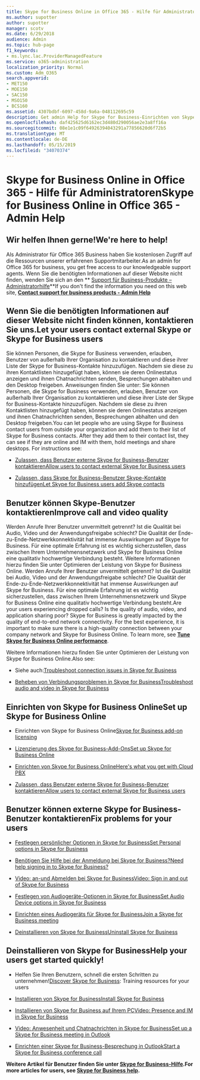 ```yaml
---
title: Skype for Business Online in Office 365 - Hilfe für Administratoren
ms.author: supotter
author: supotter
manager: scotv
ms.date: 6/29/2018
audience: Admin
ms.topic: hub-page
f1_keywords:
- ms.lync.lac.ProviderManagedFeature
ms.service: o365-administration
localization_priority: Normal
ms.custom: Adm_O365
search.appverid:
- MET150
- MOE150
- SAC150
- MSO150
- BCS160
ms.assetid: 4307bdbf-6097-458d-9a6a-048112695c59
description: Get admin Help for Skype for Business-Einrichten von Skype for Business, Ihrem Netzwerk, Besprechungen und Sofortnachrichten sowie externem Zugriff für Benutzer. Konfigurieren von Einstellungen, Problembehandlung und Anzeigen von Verwendungsberichten
ms.openlocfilehash: daf425625d6162ec3d480d290056ae2e3a8ff16a
ms.sourcegitcommit: 08e1e1c09f64926394043291a77856620d6f72b5
ms.translationtype: MT
ms.contentlocale: de-DE
ms.lasthandoff: 05/15/2019
ms.locfileid: "34070374"
---
```

# <a name="skype-for-business-online-in-office-365---admin-help"></a><span data-ttu-id="f9d16-104">Skype for Business Online in Office 365 - Hilfe für Administratoren</span><span class="sxs-lookup"><span data-stu-id="f9d16-104">Skype for Business Online in Office 365 - Admin Help</span></span>

## <a name="were-here-to-help"></a><span data-ttu-id="f9d16-105">Wir helfen Ihnen gerne!</span><span class="sxs-lookup"><span data-stu-id="f9d16-105">We're here to help!</span></span>

<span data-ttu-id="f9d16-106">Als Administrator für Office 365 Business haben Sie kostenlosen Zugriff auf die Ressourcen unserer erfahrenen Supportmitarbeiter.</span><span class="sxs-lookup"><span data-stu-id="f9d16-106">As an admin for Office 365 for business, you get free access to our knowledgeable support agents.</span></span> <span data-ttu-id="f9d16-107">Wenn Sie die benötigten Informationen auf dieser Website nicht finden, wenden Sie sich an den \*\* [Support für Business-Produkte – Administratorhilfe](https://support.office.com/article/32a17ca7-6fa0-4870-8a8d-e25ba4ccfd4b)\*\*</span><span class="sxs-lookup"><span data-stu-id="f9d16-107">If you don't find the information you need on this web site, **[Contact support for business products - Admin Help](https://support.office.com/article/32a17ca7-6fa0-4870-8a8d-e25ba4ccfd4b)**</span></span>
  
## <a name="let-your-users-contact-external-skype-or-skype-for-business-users"></a><span data-ttu-id="f9d16-108">Wenn Sie die benötigten Informationen auf dieser Website nicht finden können, kontaktieren Sie uns.</span><span class="sxs-lookup"><span data-stu-id="f9d16-108">Let your users contact external Skype or Skype for Business users</span></span>

<span data-ttu-id="f9d16-p103">Sie können Personen, die Skype for Business verwenden, erlauben, Benutzer von außerhalb Ihrer Organisation zu kontaktieren und diese ihrer Liste der Skype for Business-Kontakte hinzuzufügen. Nachdem sie diese zu ihren Kontaktlisten hinzugefügt haben, können sie deren Onlinestatus anzeigen und ihnen Chatnachrichten senden, Besprechungen abhalten und den Desktop freigeben. Anweisungen finden Sie unter: Sie können Personen, die Skype for Business verwenden, erlauben, Benutzer von außerhalb Ihrer Organisation zu kontaktieren und diese ihrer Liste der Skype for Business-Kontakte hinzuzufügen. Nachdem sie diese zu ihren Kontaktlisten hinzugefügt haben, können sie deren Onlinestatus anzeigen und ihnen Chatnachrichten senden, Besprechungen abhalten und den Desktop freigeben.</span><span class="sxs-lookup"><span data-stu-id="f9d16-p103">You can let people who are using Skype for Business contact users from outside your organization and add them to their list of Skype for Business contacts. After they add them to their contact list, they can see if they are online and IM with them, hold meetings and share desktops. For instructions see:</span></span>
  
- [<span data-ttu-id="f9d16-112">Zulassen, dass Benutzer externe Skype for Business-Benutzer kontaktieren</span><span class="sxs-lookup"><span data-stu-id="f9d16-112">Allow users to contact external Skype for Business users</span></span>](https://support.office.com/article/b414873a-0059-4cd5-aea1-e5d0857dbc94)
    
- [<span data-ttu-id="f9d16-113">Zulassen, dass Skype for Business-Benutzer Skype-Kontakte hinzufügen</span><span class="sxs-lookup"><span data-stu-id="f9d16-113">Let Skype for Business users add Skype contacts</span></span>](https://support.office.com/article/08666236-1894-42ae-8846-e49232bbc460)
    
## <a name="improve-call-and-video-quality"></a><span data-ttu-id="f9d16-114">Benutzer können Skype-Benutzer kontaktieren</span><span class="sxs-lookup"><span data-stu-id="f9d16-114">Improve call and video quality</span></span>

<span data-ttu-id="f9d16-p104">Werden Anrufe Ihrer Benutzer unvermittelt getrennt? Ist die Qualität bei Audio, Video und der Anwendungsfreigabe schlecht? Die Qualität der Ende-zu-Ende-Netzwerkkonnektivität hat immense Auswirkungen auf Skype for Business. Für eine optimale Erfahrung ist es wichtig sicherzustellen, dass zwischen Ihrem Unternehmensnetzwerk und Skype for Business Online eine qualitativ hochwertige Verbindung besteht. Weitere Informationen hierzu finden Sie unter Optimieren der Leistung von Skype for Business Online. Werden Anrufe Ihrer Benutzer unvermittelt getrennt? Ist die Qualität bei Audio, Video und der Anwendungsfreigabe schlecht? Die Qualität der Ende-zu-Ende-Netzwerkkonnektivität hat immense Auswirkungen auf Skype for Business. Für eine optimale Erfahrung ist es wichtig sicherzustellen, dass zwischen Ihrem Unternehmensnetzwerk und Skype for Business Online eine qualitativ hochwertige Verbindung besteht.</span><span class="sxs-lookup"><span data-stu-id="f9d16-p104">Are your users experiencing dropped calls? Is the quality of audio, video, and application sharing poor? Skype for Business is greatly impacted by the quality of end-to-end network connectivity. For the best experience, it is important to make sure there is a high-quality connection between your company network and Skype for Business Online. To learn more, see **[Tune Skype for Business Online performance](tune-skype-for-business-online-performance.md)**.</span></span> 
  
<span data-ttu-id="f9d16-120">Weitere Informationen hierzu finden Sie unter Optimieren der Leistung von Skype for Business Online.</span><span class="sxs-lookup"><span data-stu-id="f9d16-120">Also see:</span></span>
  
- <span data-ttu-id="f9d16-121">Siehe auch:</span><span class="sxs-lookup"><span data-stu-id="f9d16-121">[Troubleshoot connection issues in Skype for Business](https://support.office.com/article/ca302828-783f-425c-bbe2-356348583771)</span></span>
    
- [<span data-ttu-id="f9d16-122">Beheben von Verbindungsproblemen in Skype for Business</span><span class="sxs-lookup"><span data-stu-id="f9d16-122">Troubleshoot audio and video in Skype for Business</span></span>](https://support.office.com/article/62777bc6-c52b-47ae-84ba-a8905c3b71dc)
    
## <a name="set-up-skype-for-business-online"></a><span data-ttu-id="f9d16-123">Einrichten von Skype for Business Online</span><span class="sxs-lookup"><span data-stu-id="f9d16-123">Set up Skype for Business Online</span></span>

- <span data-ttu-id="f9d16-124">Einrichten von Skype for Business Online</span><span class="sxs-lookup"><span data-stu-id="f9d16-124">[Skype for Business add-on licensing](https://support.office.com/article/3ed752b1-5983-43f9-bcfd-760619ab40a7)</span></span>
    
- [<span data-ttu-id="f9d16-125">Lizenzierung des Skype for Business-Add-Ons</span><span class="sxs-lookup"><span data-stu-id="f9d16-125">Set up Skype for Business Online</span></span>](https://support.office.com/article/40296968-e779-4259-980b-c2de1c044c6e)
    
- [<span data-ttu-id="f9d16-126">Einrichten von Skype for Business Online</span><span class="sxs-lookup"><span data-stu-id="f9d16-126">Here's what you get with Cloud PBX</span></span>](https://support.office.com/article/bc9756d1-8a2f-42c4-98f6-afb17c29231c)
    
- [<span data-ttu-id="f9d16-127">Zulassen, dass Benutzer externe Skype for Business-Benutzer kontaktieren</span><span class="sxs-lookup"><span data-stu-id="f9d16-127">Allow users to contact external Skype for Business users</span></span>](https://support.office.com/article/b414873a-0059-4cd5-aea1-e5d0857dbc94)
    
## <a name="fix-problems-for-your-users"></a><span data-ttu-id="f9d16-128">Benutzer können externe Skype for Business-Benutzer kontaktieren</span><span class="sxs-lookup"><span data-stu-id="f9d16-128">Fix problems for your users</span></span>

- [<span data-ttu-id="f9d16-129">Festlegen persönlicher Optionen in Skype for Business</span><span class="sxs-lookup"><span data-stu-id="f9d16-129">Set Personal options in Skype for Business</span></span>](https://support.office.com/article/68bacc31-71d3-44c3-a4d4-64da78c447aa#bkmk-stop-automatic-startup)
    
- [<span data-ttu-id="f9d16-130">Benötigen Sie Hilfe bei der Anmeldung bei Skype for Business?</span><span class="sxs-lookup"><span data-stu-id="f9d16-130">Need help signing in to Skype for Business?</span></span>](https://support.office.com/article/448b8ea7-5b33-444a-afd4-175fc9930d05)
    
- [<span data-ttu-id="f9d16-131">Video: an-und Abmelden bei Skype for Business</span><span class="sxs-lookup"><span data-stu-id="f9d16-131">Video: Sign in and out of Skype for Business</span></span>](https://support.office.com/article/8abed4b3-ac48-493e-9d76-0e10140e9451)
    
- [<span data-ttu-id="f9d16-132">Festlegen von Audiogeräte-Optionen in Skype for Business</span><span class="sxs-lookup"><span data-stu-id="f9d16-132">Set Audio Device options in Skype for Business</span></span>](https://support.office.com/article/2533d929-9814-4349-8ae4-fca29246e2ff)
    
- [<span data-ttu-id="f9d16-133">Einrichten eines Audiogeräts für Skype for Business</span><span class="sxs-lookup"><span data-stu-id="f9d16-133">Join a Skype for Business meeting</span></span>](https://support.office.com/article/3862be6d-758a-4064-a016-67c0febf3cd5)
    
- [<span data-ttu-id="f9d16-134">Deinstallieren von Skype for Business</span><span class="sxs-lookup"><span data-stu-id="f9d16-134">Uninstall Skype for Business</span></span>](https://support.office.com/article/28C4A036-7F22-406C-B7F4-87894CBAF902)
    
## <a name="help-your-users-get-started-quickly"></a><span data-ttu-id="f9d16-135">Deinstallieren von Skype for Business</span><span class="sxs-lookup"><span data-stu-id="f9d16-135">Help your users get started quickly!</span></span>

- <span data-ttu-id="f9d16-136">Helfen Sie Ihren Benutzern, schnell die ersten Schritten zu unternehmen!</span><span class="sxs-lookup"><span data-stu-id="f9d16-136">[Discover Skype for Business](https://support.office.com/article/8a3491a3-c095-4718-80cf-cbbe4afe4eba): Training resources for your users</span></span> 
    
- [<span data-ttu-id="f9d16-137">Installieren von Skype for Business</span><span class="sxs-lookup"><span data-stu-id="f9d16-137">Install Skype for Business</span></span>](https://support.office.com/article/8a0d4da8-9d58-44f9-9759-5c8f340cb3fb)
    
- [<span data-ttu-id="f9d16-138">Installieren von Skype for Business auf Ihrem PC</span><span class="sxs-lookup"><span data-stu-id="f9d16-138">Video: Presence and IM in Skype for Business</span></span>](https://support.office.com/article/c873b869-4ce0-4375-9bea-5de150eaf081)
    
- [<span data-ttu-id="f9d16-139">Video: Anwesenheit und Chatnachrichten in Skype for Business</span><span class="sxs-lookup"><span data-stu-id="f9d16-139">Set up a Skype for Business meeting in Outlook</span></span>](https://support.office.com/article/b8305620-d16e-4667-989d-4a977aad6556)
    
- [<span data-ttu-id="f9d16-140">Einrichten einer Skype for Business-Besprechung in Outlook</span><span class="sxs-lookup"><span data-stu-id="f9d16-140">Start a Skype for Business conference call</span></span>](https://support.office.com/article/8dc8ac52-91ac-4db9-8672-11551fdaf997)
    
 <span data-ttu-id="f9d16-141">**Weitere Artikel für Benutzer finden Sie unter [Skype for Business-Hilfe](https://support.office.com/article/4fbe07ce-6b15-4a06-bcf0-baea57890410).**</span><span class="sxs-lookup"><span data-stu-id="f9d16-141">**For more articles for users, see [Skype for Business help](https://support.office.com/article/4fbe07ce-6b15-4a06-bcf0-baea57890410).**</span></span>
  

